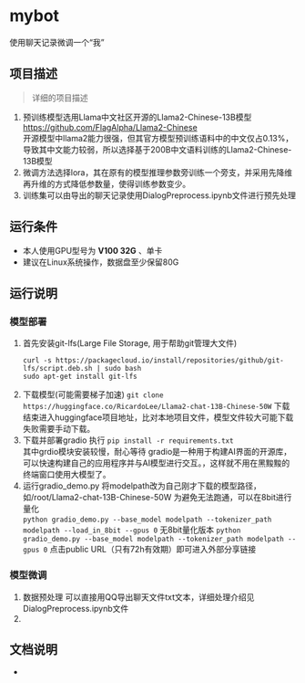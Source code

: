 # mybot
使用聊天记录微调一个“我”

## 项目描述
>  详细的项目描述
1. 预训练模型选用Llama中文社区开源的Llama2-Chinese-13B模型  https://github.com/FlagAlpha/Llama2-Chinese  
   开源模型中llama2能力很强，但其官方模型预训练语料中的中文仅占0.13%，导致其中文能力较弱，所以选择基于200B中文语料训练的Llama2-Chinese-13B模型  
2. 微调方法选择lora，其在原有的模型推理参数旁训练一个旁支，并采用先降维再升维的方式降低参数量，使得训练参数变少。
3. 训练集可以由导出的聊天记录使用DialogPreprocess.ipynb文件进行预先处理


## 运行条件
* 本人使用GPU型号为 **V100 32G** 、单卡
* 建议在Linux系统操作，数据盘至少保留80G

## 运行说明
### 模型部署
1. 首先安装git-lfs(Large File Storage, 用于帮助git管理大文件)
   ```
   curl -s https://packagecloud.io/install/repositories/github/git-lfs/script.deb.sh | sudo bash
   sudo apt-get install git-lfs
   ```
2. 下载模型(可能需要梯子加速)
   ```git clone https://huggingface.co/RicardoLee/Llama2-chat-13B-Chinese-50W```
   下载结束进入huggingface项目地址，比对本地项目文件，模型文件较大可能下载失败需要手动下载。
3. 下载并部署gradio
执行 ```pip install -r requirements.txt```  
其中grdio模块安装较慢，耐心等待
gradio是一种用于构建AI界面的开源库，可以快速构建自己的应用程序并与AI模型进行交互。，这样就不用在黑黢黢的终端窗口使用大模型了。
4. 运行gradio_demo.py
将modelpath改为自己刚才下载的模型路径，如/root/Llama2-chat-13B-Chinese-50W
为避免无法跑通，可以在8bit进行量化  
```python gradio_demo.py --base_model modelpath --tokenizer_path modelpath --load_in_8bit --gpus 0```
无8bit量化版本
```python gradio_demo.py --base_model modelpath --tokenizer_path modelpath --gpus 0```
点击public URL（只有72h有效期）即可进入外部分享链接


### 模型微调
1. 数据预处理
可以直接用QQ导出聊天文件txt文本，详细处理介绍见DialogPreprocess.ipynb文件
2. 

## 文档说明
* 

